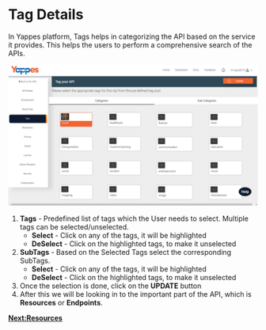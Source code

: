 Tag Details
===========

In Yappes platform, Tags helps in categorizing the API based on the
service it provides. 
This helps the users to perform a comprehensive search of the APIs.

![](images/existing_api/existing_api_tags_01.png)

1.  **Tags** - Predefined list of tags which the User needs to select.
    Multiple tags can be selected/unselected.
    -   **Select** - Click on any of the tags, it will be highlighted
    -   **DeSelect** - Click on the highlighted tags, to make it unselected
2.  **SubTags** - Based on the Selected Tags select the corresponding
    SubTags.
    -   **Select** - Click on any of the tags, it will be highlighted
    -   **DeSelect** - Click on the highlighted tags, to make it unselected
3.  Once the selection is done, click on the **UPDATE** button
4.  After this we will be looking in to the important part of the API,
    which is **Resources** or **Endpoints**. 

[**Next:Resources**](resource.md)
